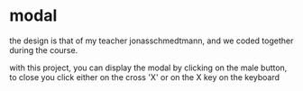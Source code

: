 # modal
the design is that of my teacher jonasschmedtmann, and we coded together during the course.

with this project, you can display the modal by clicking on the male button, to close you click either on the cross 'X' or on the X key on the keyboard
